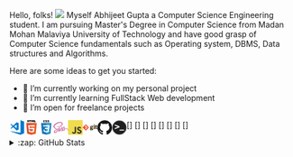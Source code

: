 

Hello, folks! <img src="https://raw.githubusercontent.com/MartinHeinz/MartinHeinz/master/wave.gif" width="30px">
Myself Abhijeet Gupta a Computer Science Engineering student.
I am pursuing Master's Degree in Computer Science from Madan Mohan Malaviya University of Technology and have good grasp of Computer Science fundamentals such as Operating system, DBMS, Data structures and Algorithms.

 Here are some ideas to get you started:

- 🔭 I’m currently working on my personal project
- 🌱 I’m currently learning FullStack Web development
- 👯 I’m open for freelance projects



[<img align="left" alt="Visual Studio Code" width="26px" src="https://raw.githubusercontent.com/github/explore/80688e429a7d4ef2fca1e82350fe8e3517d3494d/topics/visual-studio-code/visual-studio-code.png" />]
[<img align="left" alt="HTML5" width="26px" src="https://raw.githubusercontent.com/github/explore/80688e429a7d4ef2fca1e82350fe8e3517d3494d/topics/html/html.png" />]
[<img align="left" alt="CSS3" width="26px" src="https://raw.githubusercontent.com/github/explore/80688e429a7d4ef2fca1e82350fe8e3517d3494d/topics/css/css.png" />]
[<img align="left" alt="Sass" width="26px" src="https://raw.githubusercontent.com/github/explore/80688e429a7d4ef2fca1e82350fe8e3517d3494d/topics/sass/sass.png" />]
[<img align="left" alt="JavaScript" width="26px" src="https://raw.githubusercontent.com/github/explore/80688e429a7d4ef2fca1e82350fe8e3517d3494d/topics/javascript/javascript.png" />]
[<img align="left" alt="Git" width="26px" src="https://raw.githubusercontent.com/github/explore/80688e429a7d4ef2fca1e82350fe8e3517d3494d/topics/git/git.png" />]
[<img align="left" alt="GitHub" width="26px" src="https://raw.githubusercontent.com/github/explore/78df643247d429f6cc873026c0622819ad797942/topics/github/github.png" />]
[<img align="left" alt="Terminal" width="26px" src="https://raw.githubusercontent.com/github/explore/80688e429a7d4ef2fca1e82350fe8e3517d3494d/topics/terminal/terminal.png" />]


<details>
  <summary>:zap: GitHub Stats</summary>

  <img align="left" alt="boxabhi's GitHub Stats" src="https://github-readme-stats.boxabhi.vercel.app/api?username=boxabhi&show_icons=true&hide_border=true" />

</details>
